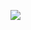 ![](https://media1.tenor.com/m/0Akz_GWDQyQAAAAC/star-wars-hello-there.gif)

<!---
Jain-Nishkarsh/Jain-Nishkarsh is a ✨ special ✨ repository because its `README.md` (this file) appears on your GitHub profile.
You can click the Preview link to take a look at your changes.
--->
